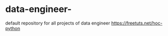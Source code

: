 # data-engineer-
default repository for all projects of data engineer
https://freetuts.net/hoc-python
